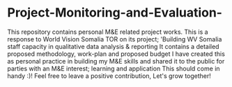 # Project-Monitoring-and-Evaluation-
This repository contains personal M&amp;E related project works. 
This is a response to World Vision Somalia TOR on its project; 'Building WV Somalia staff capacity in qualitative data analysis & reporting 
It contains a detailed proposed methodology, work-plan  and proposed budget 
I have created this as personal practice in building my M&E skills and shared it to the public for parties with an M&E interest; learning and application
This should come in handy :)! 
Feel free to leave a positive contribution, Let's grow together!
